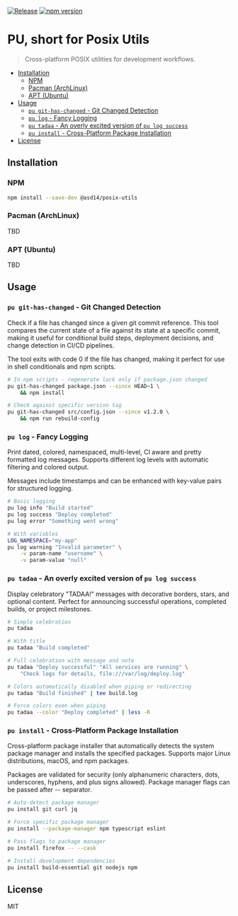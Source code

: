 [![Release](https://github.com/asd-xiv/posix-utils/actions/workflows/release.yml/badge.svg?branch=main)](https://github.com/asd-xiv/posix-utils/actions/workflows/release.yml)
[![npm version](https://img.shields.io/npm/v/@asd14/posix-utils.svg)](https://www.npmjs.com/package/@asd14/posix-utils)

# PU, short for Posix Utils

> Cross-platform POSIX utilities for development workflows.

<!-- vim-markdown-toc GFM -->

- [Installation](#installation)
  - [NPM](#npm)
  - [Pacman (ArchLinux)](#pacman-archlinux)
  - [APT (Ubuntu)](#apt-ubuntu)
- [Usage](#usage)
  - [`pu git-has-changed` - Git Changed Detection](#pu-git-has-changed---git-changed-detection)
  - [`pu log` - Fancy Logging](#pu-log---fancy-logging)
  - [`pu tadaa` - An overly excited version of `pu log success`](#pu-tadaa---an-overly-excited-version-of-pu-log-success)
  - [`pu install` - Cross-Platform Package Installation](#pu-install---cross-platform-package-installation)
- [License](#license)

<!-- vim-markdown-toc -->

## Installation

### NPM

```sh
npm install --save-dev @asd14/posix-utils
```

### Pacman (ArchLinux)

TBD

### APT (Ubuntu)

TBD

## Usage

### `pu git-has-changed` - Git Changed Detection

Check if a file has changed since a given git commit reference. This tool
compares the current state of a file against its state at a specific commit,
making it useful for conditional build steps, deployment decisions, and change
detection in CI/CD pipelines.

The tool exits with code 0 if the file has changed, making it perfect for use
in shell conditionals and npm scripts.

```sh
# In npm scripts - regenerate lock only if package.json changed
pu git-has-changed package.json --since HEAD~1 \
    && npm install

# Check against specific version tag
pu git-has-changed src/config.json --since v1.2.0 \
    && npm run rebuild-config
```

### `pu log` - Fancy Logging

Print dated, colored, namespaced, multi-level, CI aware and pretty formatted
log messages. Supports different log levels with automatic filtering and
colored output.

Messages include timestamps and can be enhanced with key-value pairs for
structured logging.

```sh
# Basic logging
pu log info "Build started"
pu log success "Deploy completed"
pu log error "Something went wrong"

# With variables
LOG_NAMESPACE="my-app"
pu log warning "Invalid parameter" \
    -v param-name "username" \
    -v param-value "null"
```

### `pu tadaa` - An overly excited version of `pu log success`

Display celebratory "TADAA!" messages with decorative borders, stars, and
optional content. Perfect for announcing successful operations, completed
builds, or project milestones.

```sh
# Simple celebration
pu tadaa

# With title
pu tadaa "Build completed"

# Full celebration with message and note
pu tadaa "Deploy successful" "All services are running" \
    "Check logs for details, file:///var/log/deploy.log"

# Colors automatically disabled when piping or redirecting
pu tadaa "Build finished" | tee build.log

# Force colors even when piping
pu tadaa --color "Deploy completed" | less -R
```

### `pu install` - Cross-Platform Package Installation

Cross-platform package installer that automatically detects the system package
manager and installs the specified packages. Supports major Linux
distributions, macOS, and npm packages.

Packages are validated for security (only alphanumeric characters, dots,
underscores, hyphens, and plus signs allowed). Package manager flags can be
passed after -- separator.

```sh
# Auto-detect package manager
pu install git curl jq

# Force specific package manager
pu install --package-manager npm typescript eslint

# Pass flags to package manager
pu install firefox -- --cask

# Install development dependencies
pu install build-essential git nodejs npm
```

## License

MIT
